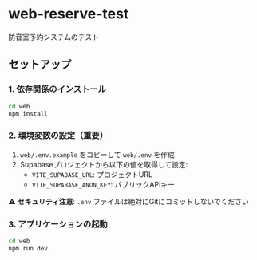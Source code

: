 # web-reserve-test
防音室予約システムのテスト

## セットアップ

### 1. 依存関係のインストール
```bash
cd web
npm install
```

### 2. 環境変数の設定（重要）
1. `web/.env.example` をコピーして `web/.env` を作成
2. Supabaseプロジェクトから以下の値を取得して設定:
   - `VITE_SUPABASE_URL`: プロジェクトURL
   - `VITE_SUPABASE_ANON_KEY`: パブリックAPIキー

⚠️ **セキュリティ注意**: `.env` ファイルは絶対にGitにコミットしないでください

### 3. アプリケーションの起動
```bash
cd web
npm run dev
```
